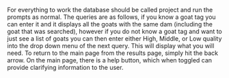 For everything to work the database should be called project and run the prompts as normal. The queries are as follows, if you know a goat tag you can enter it and it displays all the goats with the same dam (including the goat that was searched), however if you do not know a goat tag and want to just see a list of goats you can then enter either High, Middle, or Low quality into the drop down menu of the next query. This will display what you will need. To return to the main page from the results page, simply hit the back arrow. On the main page, there is a help button, which when toggled can provide clarifying information to the user.
